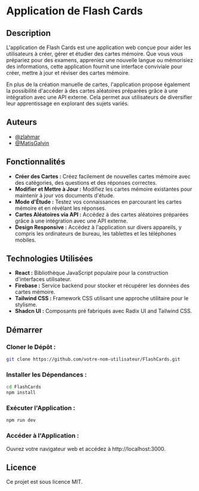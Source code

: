 # Application de Flash Cards

## Description

L'application de Flash Cards est une application web conçue pour aider les utilisateurs à créer, gérer et étudier des cartes mémoire. Que vous vous prépariez pour des examens, appreniez une nouvelle langue ou mémorisiez des informations, cette application fournit une interface conviviale pour créer, mettre à jour et réviser des cartes mémoire.

En plus de la création manuelle de cartes, l'application propose également la possibilité d'accéder à des cartes aléatoires préparées grâce à une intégration avec une API externe. Cela permet aux utilisateurs de diversifier leur apprentissage en explorant des sujets variés.

## Auteurs

- [@zlahmar](https://github.com/zlahmar)
- [@MatisGalvin](https://github.com/MatisGalvin)

## Fonctionnalités

- **Créer des Cartes :** Créez facilement de nouvelles cartes mémoire avec des catégories, des questions et des réponses correctes.
- **Modifier et Mettre à Jour :** Modifiez les cartes mémoire existantes pour maintenir à jour vos documents d'étude.
- **Mode d'Étude :** Testez vos connaissances en parcourant les cartes mémoire et en révélant les réponses.
- **Cartes Aléatoires via API :** Accédez à des cartes aléatoires préparées grâce à une intégration avec une API externe.
- **Design Responsive :** Accédez à l'application sur divers appareils, y compris les ordinateurs de bureau, les tablettes et les téléphones mobiles.

## Technologies Utilisées

- **React :** Bibliothèque JavaScript populaire pour la construction d'interfaces utilisateur.
- **Firebase :** Service backend pour stocker et récupérer les données des cartes mémoire.
- **Tailwind CSS :** Framework CSS utilisant une approche utilitaire pour le stylisme.
- **Shadcn UI :** Composants pré fabriqués avec Radix UI and Tailwind CSS.

## Démarrer

### Cloner le Dépôt :

```bash
git clone https://github.com/votre-nom-utilisateur/FlashCards.git
```

### Installer les Dépendances :

```bash
cd FlashCards
npm install
```

### Exécuter l'Application :

```bash
npm run dev
```

### Accéder à l'Application :

Ouvrez votre navigateur web et accédez à http://localhost:3000.

## Licence 

Ce projet est sous licence MIT.

